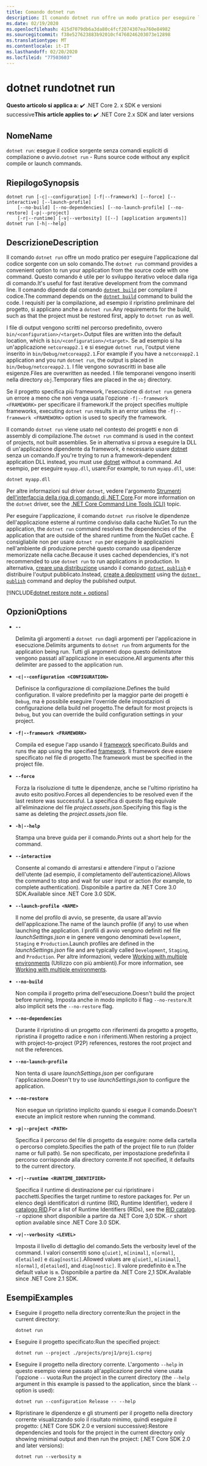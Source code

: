 ```yaml
---
title: Comando dotnet run
description: Il comando dotnet run offre un modo pratico per eseguire l'applicazione dal codice sorgente.
ms.date: 02/19/2020
ms.openlocfilehash: 415d7079db6a3da80c4fcf2074307ea760e84982
ms.sourcegitcommit: f38e527623883b92010cf4760246203073e12898
ms.translationtype: MT
ms.contentlocale: it-IT
ms.lasthandoff: 02/20/2020
ms.locfileid: "77503603"
---
```

# <a name="dotnet-run"></a><span data-ttu-id="709ab-103">dotnet run</span><span class="sxs-lookup"><span data-stu-id="709ab-103">dotnet run</span></span>

<span data-ttu-id="709ab-104">**Questo articolo si applica a:** ✔️ .NET Core 2. x SDK e versioni successive</span><span class="sxs-lookup"><span data-stu-id="709ab-104">**This article applies to:** ✔️ .NET Core 2.x SDK and later versions</span></span>

## <a name="name"></a><span data-ttu-id="709ab-105">Nome</span><span class="sxs-lookup"><span data-stu-id="709ab-105">Name</span></span>

<span data-ttu-id="709ab-106">`dotnet run`: esegue il codice sorgente senza comandi espliciti di compilazione o avvio.</span><span class="sxs-lookup"><span data-stu-id="709ab-106">`dotnet run` - Runs source code without any explicit compile or launch commands.</span></span>

## <a name="synopsis"></a><span data-ttu-id="709ab-107">Riepilogo</span><span class="sxs-lookup"><span data-stu-id="709ab-107">Synopsis</span></span>

```dotnetcli
dotnet run [-c|--configuration] [-f|--framework] [--force] [--interactive] [--launch-profile] 
    [--no-build] [--no-dependencies] [--no-launch-profile] [--no-restore] [-p|--project] 
    [-r|--runtime] [-v|--verbosity] [[--] [application arguments]]
dotnet run [-h|--help]
```

## <a name="description"></a><span data-ttu-id="709ab-108">Descrizione</span><span class="sxs-lookup"><span data-stu-id="709ab-108">Description</span></span>

<span data-ttu-id="709ab-109">Il comando `dotnet run` offre un modo pratico per eseguire l'applicazione dal codice sorgente con un solo comando.</span><span class="sxs-lookup"><span data-stu-id="709ab-109">The `dotnet run` command provides a convenient option to run your application from the source code with one command.</span></span> <span data-ttu-id="709ab-110">Questo comando è utile per lo sviluppo iterativo veloce dalla riga di comando.</span><span class="sxs-lookup"><span data-stu-id="709ab-110">It's useful for fast iterative development from the command line.</span></span> <span data-ttu-id="709ab-111">Il comando dipende dal comando [`dotnet build`](dotnet-build.md) per compilare il codice.</span><span class="sxs-lookup"><span data-stu-id="709ab-111">The command depends on the [`dotnet build`](dotnet-build.md) command to build the code.</span></span> <span data-ttu-id="709ab-112">I requisiti per la compilazione, ad esempio il ripristino preliminare del progetto, si applicano anche a `dotnet run`.</span><span class="sxs-lookup"><span data-stu-id="709ab-112">Any requirements for the build, such as that the project must be restored first, apply to `dotnet run` as well.</span></span>

<span data-ttu-id="709ab-113">I file di output vengono scritti nel percorso predefinito, ovvero `bin/<configuration>/<target>`.</span><span class="sxs-lookup"><span data-stu-id="709ab-113">Output files are written into the default location, which is `bin/<configuration>/<target>`.</span></span> <span data-ttu-id="709ab-114">Se ad esempio si ha un'applicazione `netcoreapp2.1` e si esegue `dotnet run`, l'output viene inserito in `bin/Debug/netcoreapp2.1`.</span><span class="sxs-lookup"><span data-stu-id="709ab-114">For example if you have a `netcoreapp2.1` application and you run `dotnet run`, the output is placed in `bin/Debug/netcoreapp2.1`.</span></span> <span data-ttu-id="709ab-115">I file vengono sovrascritti in base alle esigenze.</span><span class="sxs-lookup"><span data-stu-id="709ab-115">Files are overwritten as needed.</span></span> <span data-ttu-id="709ab-116">I file temporanei vengono inseriti nella directory `obj`.</span><span class="sxs-lookup"><span data-stu-id="709ab-116">Temporary files are placed in the `obj` directory.</span></span>

<span data-ttu-id="709ab-117">Se il progetto specifica più framework, l'esecuzione di `dotnet run` genera un errore a meno che non venga usata l'opzione `-f|--framework <FRAMEWORK>` per specificare il framework.</span><span class="sxs-lookup"><span data-stu-id="709ab-117">If the project specifies multiple frameworks, executing `dotnet run` results in an error unless the `-f|--framework <FRAMEWORK>` option is used to specify the framework.</span></span>

<span data-ttu-id="709ab-118">Il comando `dotnet run` viene usato nel contesto dei progetti e non di assembly di compilazione.</span><span class="sxs-lookup"><span data-stu-id="709ab-118">The `dotnet run` command is used in the context of projects, not built assemblies.</span></span> <span data-ttu-id="709ab-119">Se in alternativa si prova a eseguire la DLL di un'applicazione dipendente da framework, è necessario usare [dotnet](dotnet.md) senza un comando.</span><span class="sxs-lookup"><span data-stu-id="709ab-119">If you're trying to run a framework-dependent application DLL instead, you must use [dotnet](dotnet.md) without a command.</span></span> <span data-ttu-id="709ab-120">Ad esempio, per eseguire `myapp.dll`, usare:</span><span class="sxs-lookup"><span data-stu-id="709ab-120">For example, to run `myapp.dll`, use:</span></span>

```dotnetcli
dotnet myapp.dll
```

<span data-ttu-id="709ab-121">Per altre informazioni sul driver `dotnet`, vedere l'argomento [Strumenti dell'interfaccia della riga di comando di .NET Core](index.md).</span><span class="sxs-lookup"><span data-stu-id="709ab-121">For more information on the `dotnet` driver, see the [.NET Core Command Line Tools (CLI)](index.md) topic.</span></span>

<span data-ttu-id="709ab-122">Per eseguire l'applicazione, il comando `dotnet run` risolve le dipendenze dell'applicazione esterne al runtime condiviso dalla cache NuGet.</span><span class="sxs-lookup"><span data-stu-id="709ab-122">To run the application, the `dotnet run` command resolves the dependencies of the application that are outside of the shared runtime from the NuGet cache.</span></span> <span data-ttu-id="709ab-123">È consigliabile non per usare `dotnet run` per eseguire le applicazioni nell'ambiente di produzione perché questo comando usa dipendenze memorizzate nella cache.</span><span class="sxs-lookup"><span data-stu-id="709ab-123">Because it uses cached dependencies, it's not recommended to use `dotnet run` to run applications in production.</span></span> <span data-ttu-id="709ab-124">In alternativa, [creare una distribuzione](../deploying/index.md) usando il comando [`dotnet publish`](dotnet-publish.md) e distribuire l'output pubblicato.</span><span class="sxs-lookup"><span data-stu-id="709ab-124">Instead, [create a deployment](../deploying/index.md) using the [`dotnet publish`](dotnet-publish.md) command and deploy the published output.</span></span>

[!INCLUDE[dotnet restore note + options](~/includes/dotnet-restore-note-options.md)]

## <a name="options"></a><span data-ttu-id="709ab-125">Opzioni</span><span class="sxs-lookup"><span data-stu-id="709ab-125">Options</span></span>

- **`--`**

  <span data-ttu-id="709ab-126">Delimita gli argomenti a `dotnet run` dagli argomenti per l'applicazione in esecuzione.</span><span class="sxs-lookup"><span data-stu-id="709ab-126">Delimits arguments to `dotnet run` from arguments for the application being run.</span></span> <span data-ttu-id="709ab-127">Tutti gli argomenti dopo questo delimitatore vengono passati all'applicazione in esecuzione.</span><span class="sxs-lookup"><span data-stu-id="709ab-127">All arguments after this delimiter are passed to the application run.</span></span>

- **`-c|--configuration <CONFIGURATION>`**

  <span data-ttu-id="709ab-128">Definisce la configurazione di compilazione.</span><span class="sxs-lookup"><span data-stu-id="709ab-128">Defines the build configuration.</span></span> <span data-ttu-id="709ab-129">Il valore predefinito per la maggior parte dei progetti è `Debug`, ma è possibile eseguire l'override delle impostazioni di configurazione della build nel progetto.</span><span class="sxs-lookup"><span data-stu-id="709ab-129">The default for most projects is `Debug`, but you can override the build configuration settings in your project.</span></span>

- **`-f|--framework <FRAMEWORK>`**

  <span data-ttu-id="709ab-130">Compila ed esegue l'app usando il [framework](../../standard/frameworks.md) specificato.</span><span class="sxs-lookup"><span data-stu-id="709ab-130">Builds and runs the app using the specified [framework](../../standard/frameworks.md).</span></span> <span data-ttu-id="709ab-131">Il framework deve essere specificato nel file di progetto.</span><span class="sxs-lookup"><span data-stu-id="709ab-131">The framework must be specified in the project file.</span></span>

- **`--force`**

  <span data-ttu-id="709ab-132">Forza la risoluzione di tutte le dipendenze, anche se l'ultimo ripristino ha avuto esito positivo.</span><span class="sxs-lookup"><span data-stu-id="709ab-132">Forces all dependencies to be resolved even if the last restore was successful.</span></span> <span data-ttu-id="709ab-133">La specifica di questo flag equivale all'eliminazione del file *project.assets.json*.</span><span class="sxs-lookup"><span data-stu-id="709ab-133">Specifying this flag is the same as deleting the *project.assets.json* file.</span></span>

- **`-h|--help`**

  <span data-ttu-id="709ab-134">Stampa una breve guida per il comando.</span><span class="sxs-lookup"><span data-stu-id="709ab-134">Prints out a short help for the command.</span></span>

- **`--interactive`**

  <span data-ttu-id="709ab-135">Consente al comando di arrestarsi e attendere l'input o l'azione dell'utente (ad esempio, il completamento dell'autenticazione).</span><span class="sxs-lookup"><span data-stu-id="709ab-135">Allows the command to stop and wait for user input or action (for example, to complete authentication).</span></span> <span data-ttu-id="709ab-136">Disponibile a partire da .NET Core 3.0 SDK.</span><span class="sxs-lookup"><span data-stu-id="709ab-136">Available since .NET Core 3.0 SDK.</span></span>

- **`--launch-profile <NAME>`**

  <span data-ttu-id="709ab-137">Il nome del profilo di avvio, se presente, da usare all'avvio dell'applicazione.</span><span class="sxs-lookup"><span data-stu-id="709ab-137">The name of the launch profile (if any) to use when launching the application.</span></span> <span data-ttu-id="709ab-138">I profili di avvio vengono definiti nel file *launchSettings.json* e in genere vengono denominati `Development`, `Staging` e `Production`.</span><span class="sxs-lookup"><span data-stu-id="709ab-138">Launch profiles are defined in the *launchSettings.json* file and are typically called `Development`, `Staging`, and `Production`.</span></span> <span data-ttu-id="709ab-139">Per altre informazioni, vedere [Working with multiple environments](/aspnet/core/fundamentals/environments) (Utilizzo con più ambienti).</span><span class="sxs-lookup"><span data-stu-id="709ab-139">For more information, see [Working with multiple environments](/aspnet/core/fundamentals/environments).</span></span>

- **`--no-build`**

  <span data-ttu-id="709ab-140">Non compila il progetto prima dell'esecuzione.</span><span class="sxs-lookup"><span data-stu-id="709ab-140">Doesn't build the project before running.</span></span> <span data-ttu-id="709ab-141">Imposta anche in modo implicito il flag `--no-restore`.</span><span class="sxs-lookup"><span data-stu-id="709ab-141">It also implicit sets the `--no-restore` flag.</span></span>

- **`--no-dependencies`**

  <span data-ttu-id="709ab-142">Durante il ripristino di un progetto con riferimenti da progetto a progetto, ripristina il progetto radice e non i riferimenti.</span><span class="sxs-lookup"><span data-stu-id="709ab-142">When restoring a project with project-to-project (P2P) references, restores the root project and not the references.</span></span>

- **`--no-launch-profile`**

  <span data-ttu-id="709ab-143">Non tenta di usare *launchSettings.json* per configurare l'applicazione.</span><span class="sxs-lookup"><span data-stu-id="709ab-143">Doesn't try to use *launchSettings.json* to configure the application.</span></span>

- **`--no-restore`**

  <span data-ttu-id="709ab-144">Non esegue un ripristino implicito quando si esegue il comando.</span><span class="sxs-lookup"><span data-stu-id="709ab-144">Doesn't execute an implicit restore when running the command.</span></span>

- **`-p|--project <PATH>`**

  <span data-ttu-id="709ab-145">Specifica il percorso del file di progetto da eseguire: nome della cartella o percorso completo.</span><span class="sxs-lookup"><span data-stu-id="709ab-145">Specifies the path of the project file to run (folder name or full path).</span></span> <span data-ttu-id="709ab-146">Se non specificato, per impostazione predefinita il percorso corrisponde alla directory corrente.</span><span class="sxs-lookup"><span data-stu-id="709ab-146">If not specified, it defaults to the current directory.</span></span>

- **`-r|--runtime <RUNTIME_IDENTIFIER>`**

  <span data-ttu-id="709ab-147">Specifica il runtime di destinazione per cui ripristinare i pacchetti.</span><span class="sxs-lookup"><span data-stu-id="709ab-147">Specifies the target runtime to restore packages for.</span></span> <span data-ttu-id="709ab-148">Per un elenco degli identificatori di runtime (RID, Runtime Identifier), vedere il [catalogo RID](../rid-catalog.md).</span><span class="sxs-lookup"><span data-stu-id="709ab-148">For a list of Runtime Identifiers (RIDs), see the [RID catalog](../rid-catalog.md).</span></span> <span data-ttu-id="709ab-149">`-r` opzione short disponibile a partire da .NET Core 3,0 SDK.</span><span class="sxs-lookup"><span data-stu-id="709ab-149">`-r` short option available since .NET Core 3.0 SDK.</span></span>

- **`-v|--verbosity <LEVEL>`**

  <span data-ttu-id="709ab-150">Imposta il livello di dettaglio del comando.</span><span class="sxs-lookup"><span data-stu-id="709ab-150">Sets the verbosity level of the command.</span></span> <span data-ttu-id="709ab-151">I valori consentiti sono `q[uiet]`, `m[inimal]`, `n[ormal]`, `d[etailed]` e `diag[nostic]`.</span><span class="sxs-lookup"><span data-stu-id="709ab-151">Allowed values are `q[uiet]`, `m[inimal]`, `n[ormal]`, `d[etailed]`, and `diag[nostic]`.</span></span> <span data-ttu-id="709ab-152">Il valore predefinito è `m`.</span><span class="sxs-lookup"><span data-stu-id="709ab-152">The default value is `m`.</span></span> <span data-ttu-id="709ab-153">Disponibile a partire da .NET Core 2,1 SDK.</span><span class="sxs-lookup"><span data-stu-id="709ab-153">Available since .NET Core 2.1 SDK.</span></span> 

## <a name="examples"></a><span data-ttu-id="709ab-154">Esempi</span><span class="sxs-lookup"><span data-stu-id="709ab-154">Examples</span></span>

- <span data-ttu-id="709ab-155">Eseguire il progetto nella directory corrente:</span><span class="sxs-lookup"><span data-stu-id="709ab-155">Run the project in the current directory:</span></span>

  ```dotnetcli
  dotnet run
  ```

- <span data-ttu-id="709ab-156">Eseguire il progetto specificato:</span><span class="sxs-lookup"><span data-stu-id="709ab-156">Run the specified project:</span></span>

  ```dotnetcli
  dotnet run --project ./projects/proj1/proj1.csproj
  ```

- <span data-ttu-id="709ab-157">Eseguire il progetto nella directory corrente. L'argomento `--help` in questo esempio viene passato all'applicazione perché viene usata l'opzione `--` vuota:</span><span class="sxs-lookup"><span data-stu-id="709ab-157">Run the project in the current directory (the `--help` argument in this example is passed to the application, since the blank `--` option is used):</span></span>

  ```dotnetcli
  dotnet run --configuration Release -- --help
  ```

- <span data-ttu-id="709ab-158">Ripristinare le dipendenze e gli strumenti per il progetto nella directory corrente visualizzando solo il risultato minimo, quindi eseguire il progetto: (.NET Core SDK 2.0 e versioni successive):</span><span class="sxs-lookup"><span data-stu-id="709ab-158">Restore dependencies and tools for the project in the current directory only showing minimal output and then run the project: (.NET Core SDK 2.0 and later versions):</span></span>

  ```dotnetcli
  dotnet run --verbosity m
  ```
